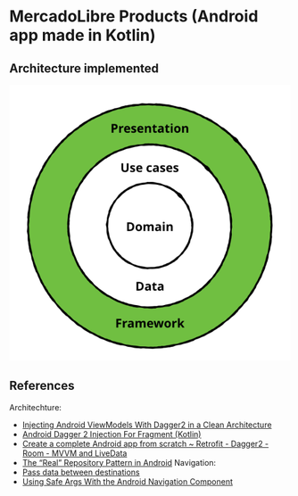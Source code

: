 # MercadoLibre Products (Android app made in Kotlin) #

## Architecture implemented ##

![Taken from: "The “Real” Repository Pattern in Android"](media/Android-Clean-Architecture.png)

## References ##
Architechture:
- [Injecting Android ViewModels With Dagger2 in a Clean Architecture](https://betterprogramming.pub/injecting-android-viewmodels-with-dagger2-in-clean-architecture-744c1fe81530)
- [Android Dagger 2 Injection For Fragment (Kotlin)](https://code.luasoftware.com/tutorials/android/dagger2-injection-for-fragment/)
- [Create a complete Android app from scratch ~ Retrofit - Dagger2 - Room - MVVM and LiveData](https://nsaveek.medium.com/create-a-complete-android-app-from-scratch-retrofit-dagger2-room-mvvm-and-livedata-92052987ff59)
- [The “Real” Repository Pattern in Android](https://proandroiddev.com/the-real-repository-pattern-in-android-efba8662b754)
Navigation:
- [Pass data between destinations](https://developer.android.com/guide/navigation/navigation-pass-data)
- [Using Safe Args With the Android Navigation Component](https://www.raywenderlich.com/19327407-using-safe-args-with-the-android-navigation-component)